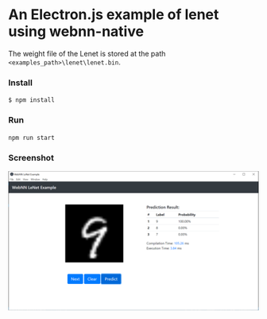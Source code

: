 # An Electron.js example of lenet using webnn-native

The weight file of the Lenet is stored at the path `<examples_path>\lenet\lenet.bin`.

### Install

```
$ npm install
```

### Run 

```bash
npm run start
```

### Screenshot

![screenshot](screenshot.png)